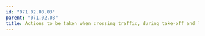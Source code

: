 ```yaml
---
id: "071.02.08.03"
parent: "071.02.08"
title: Actions to be taken when crossing traffic, during take-off and landing
---
```

